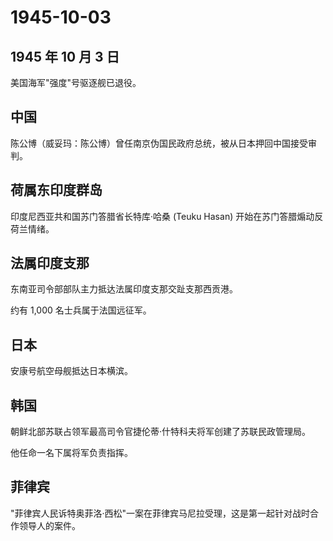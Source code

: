 # 1945-10-03

## 1945 年 10 月 3 日

美国海军"强度"号驱逐舰已退役。

## 中国

陈公博（威妥玛：陈公博）曾任南京伪国民政府总统，被从日本押回中国接受审判。

## 荷属东印度群岛

印度尼西亚共和国苏门答腊省长特库·哈桑 (Teuku Hasan)
开始在苏门答腊煽动反荷兰情绪。

## 法属印度支那

东南亚司令部部队主力抵达法属印度支那交趾支那西贡港。

约有 1,000 名士兵属于法国远征军。

## 日本

安康号航空母舰抵达日本横滨。

## 韩国

朝鲜北部苏联占领军最高司令官捷伦蒂·什特科夫将军创建了苏联民政管理局。

他任命一名下属将军负责指挥。

## 菲律宾

"菲律宾人民诉特奥菲洛·西松"一案在菲律宾马尼拉受理，这是第一起针对战时合作领导人的案件。

